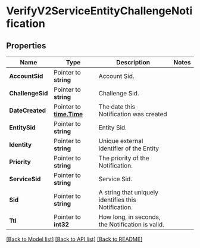 # VerifyV2ServiceEntityChallengeNotification

## Properties
Name | Type | Description | Notes
------------ | ------------- | ------------- | -------------
**AccountSid** | Pointer to **string** | Account Sid. |
**ChallengeSid** | Pointer to **string** | Challenge Sid. |
**DateCreated** | Pointer to [**time.Time**](time.Time.md) | The date this Notification was created |
**EntitySid** | Pointer to **string** | Entity Sid. |
**Identity** | Pointer to **string** | Unique external identifier of the Entity |
**Priority** | Pointer to **string** | The priority of the Notification. |
**ServiceSid** | Pointer to **string** | Service Sid. |
**Sid** | Pointer to **string** | A string that uniquely identifies this Notification. |
**Ttl** | Pointer to **int32** | How long, in seconds, the Notification is valid. |

[[Back to Model list]](../README.md#documentation-for-models) [[Back to API list]](../README.md#documentation-for-api-endpoints) [[Back to README]](../README.md)


